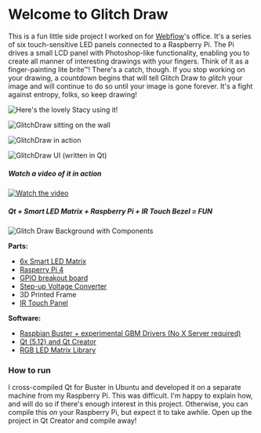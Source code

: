 # Welcome to Glitch Draw

This is a fun little side project I worked on for [Webflow](www.webflow.com)'s office. It's a series of six touch-sensitive LED panels connected to a Raspberry Pi. The Pi drives a small LCD panel with Photoshop-like functionality, enabling you to create all manner of interesting drawings with your fingers. Think of it as a finger-painting lite brite™!  There's a catch, though. If you stop working on your drawing, a countdown begins that will tell Glitch Draw to _glitch_ your image and will continue to do so until your image is gone forever. It's a fight against entropy, folks, so keep drawing!

![Here's the lovely Stacy using it!](https://dl.dropboxusercontent.com/s/dy2n2b3r6oxnjqt/glitchdraw_usage.gif)

![GlitchDraw sitting on the wall](https://dl.dropboxusercontent.com/s/soxu6gudgcme51e/glitchdraw_front.png)

![GlitchDraw in action](https://dl.dropboxusercontent.com/s/xyg3wlaeenvdenk/glitchdraw_draw.png?dl=1)

![GlitchDraw UI (written in Qt)](https://dl.dropboxusercontent.com/s/i9k0y0s8u2zsc1k/glitchdraw_ui.png?dl=1)

##### Watch a video of it in action

[![Watch the video](https://dl.dropboxusercontent.com/s/5c5mpog47o13obg/glitchdraw_video_preview.png?dl=1)](https://youtu.be/vt5fpE0bzSY)

##### Qt + Smart LED Matrix + Raspberry Pi + IR Touch Bezel = FUN

![Glitch Draw Background with Components](https://dl.dropboxusercontent.com/s/oyqjbf3hm8kau13/glitchdraw_back.jpg?dl=1)

**Parts:**

- [6x Smart LED Matrix](https://www.adafruit.com/product/1484)
- [Rasperry Pi 4](https://www.adafruit.com/product/4295)
- [GPIO breakout board](https://github.com/hzeller/rpi-rgb-led-matrix/tree/master/adapter)
- [Step-up Voltage Converter](https://www.amazon.com/gp/product/B07GJDNKG9/ref=ppx_yo_dt_b_search_asin_title?ie=UTF8&psc=1)
- 3D Printed Frame
- [IR Touch Panel](https://www.amazon.com/gp/product/B07CWL55CK/ref=ppx_yo_dt_b_search_asin_title?ie=UTF8&psc=1)

**Software:**

- [Raspbian Buster + experimental GBM Drivers (No X Server required)](https://www.raspberrypi.org/downloads/)
- [Qt (5.12) and Qt Creator](https://www.qt.io/)
- [RGB LED Matrix Library](https://github.com/hzeller/rpi-rgb-led-matrix)

### How to run

I cross-compiled Qt for Buster in Ubuntu and developed it on a separate machine from my Raspberry Pi. This was difficult. I'm happy to explain how, and will do so if there's enough interest in this project. Otherwise, you can compile this _on_ your Raspberry Pi, but expect it to take awhile. Open up the project in Qt Creator and compile away!
